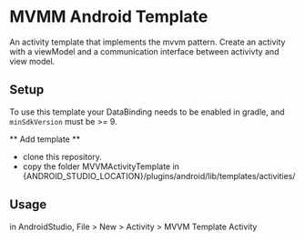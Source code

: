 # MVMM Android Template

An activity template that implements the mvvm pattern. Create an activity with a viewModel and a communication interface between activivty and view model.

## Setup

To use this template your DataBinding needs to be enabled in gradle, and `minSdkVersion` must be >= 9.

** Add template ** 

  -  clone this repository.
  -  copy the folder MVVMActivityTemplate in {ANDROID_STUDIO_LOCATION}/plugins/android/lib/templates/activities/

## Usage

in AndroidStudio, File > New > Activity > MVVM Template Activity
